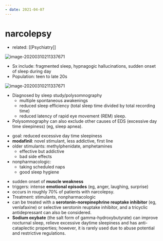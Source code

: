 ```yaml
---
- date: 2021-04-07
---
```


# narcolepsy

- related: [[Psychiatry]]

<!-- narcolepsy sx -->

![image-20200310211337671](https://photos.thisispiggy.com/file/wikiFiles/image-20200310211337671.png)

- Sx include: fragmented sleep, hypnagogic hallucinations, sudden onset of sleep during day
- Population: teen to late 20s

<!-- narcolepsy diagnosis -->

![image-20200310211337671](https://photos.thisispiggy.com/file/wikiFiles/image-20200310211337671.png)

- Diagnosed by sleep study/polysomnography
	- multiple spontaneous awakenings
	- reduced sleep efficiency (total  sleep time divided by total recording time)
	- reduced latency of rapid eye  movement (REM) sleep.
- Polysomnography can also exclude other causes of  EDS (excessive day time sleepiness) (eg, sleep apnea).

<!-- narcolepsy rx -->

- goal: reduced excessive day time sleepiness
- **modafinil**: novel stimulant, less addictive, first line
- older stimulants: methylphenidate, amphetamines
	- effective but addictive
	- bad side effects
- nonpharmacologic:
	- taking scheduled naps
	- good sleep hygiene

<!-- cataplexy is, treatment -->

- sudden onset of **muscle weakness**
- triggers: intense **emotional episodes** (eg, anger, laughing, surprise)
- occurs in roughly 70% of patients  with narcolepsy.
- Treatment: stimulants, nonpharmacologic
- can be treated with a **serotonin-norepinephrine reuptake inhibitor** (eg, venlafaxine) or selective serotonin reuptake inhibitor, and a tricyclic antidepressant can also be considered.
- **Sodium oxybate** (the salt form of gamma-hydroxybutyrate) can improve nocturnal sleep,  relieve excessive daytime sleepiness and has anti-cataplectic  properties; however, it is rarely used due to abuse potential and  restrictive regulations.
